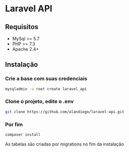 # Laravel API
## Requisitos
- MySql >= 5.7
- PHP >= 7.3
- Apache 2.4+

## Instalação
### Crie a base com suas credenciais
```sh
mysqladmin -u root create laravel_api
```
### Clone o projeto, edite o .env
```sh
git clone https://github.com/alandiogo/laravel-api.git
```
### Por fim
```sh
composer install
```
As tabelas são criadas por migrations no fim da instalação
